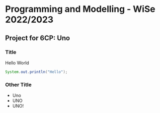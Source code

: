 # Programming and Modelling - WiSe 2022/2023

## Project for 6CP: Uno


### Title
Hello World
```java
System.out.println("Hello");
```

### Other Title
- Uno
- UNO
- UNO!
